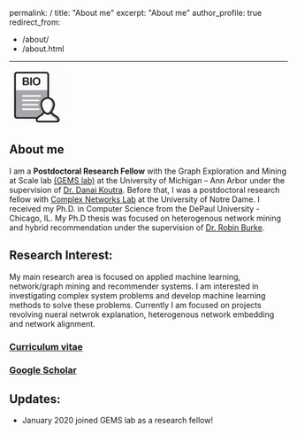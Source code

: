permalink: /
title: "About me"
 excerpt: "About me"
 author_profile: true
 redirect_from: 
   - /about/
   - /about.html
 ---


<img src="/images/bio.png" width="100" />

## About me
I am a **Postdoctoral Research Fellow** with the Graph Exploration and Mining at Scale lab [(GEMS lab)](https://gemslab.github.io) at the University of Michigan – Ann Arbor under the supervision of [Dr. Danai Koutra](https://web.eecs.umich.edu/~dkoutra/). Before that, I was a postdoctoral research fellow with [Complex Networks Lab](https://www3.nd.edu/~cone/) at the University of Notre Dame. I received my Ph.D. in Computer Science from the DePaul University - Chicago, IL. My Ph.D thesis was focused on heterogenous network mining and hybrid recommendation under the supervision of [Dr. Robin Burke](http://www.that-recsys-lab.net/home/people/burke). 

## Research Interest:

My main research area is focused on applied machine learning, network/graph mining and recommender systems. I am interested in investigating complex system problems and develop machine learning methods to solve these problems. Currently I am focused on projects revolving nueral netwrok explanation, heterogenous network embedding and network alignment. 

### [Curriculum vitae](/files/fv_cv.pdf)    
### [Google Scholar](https://scholar.google.com/citations?user=nT_L7hcAAAAJ&hl=en&oi=ao)



## Updates:

- January 2020 joined GEMS lab as a research fellow!
